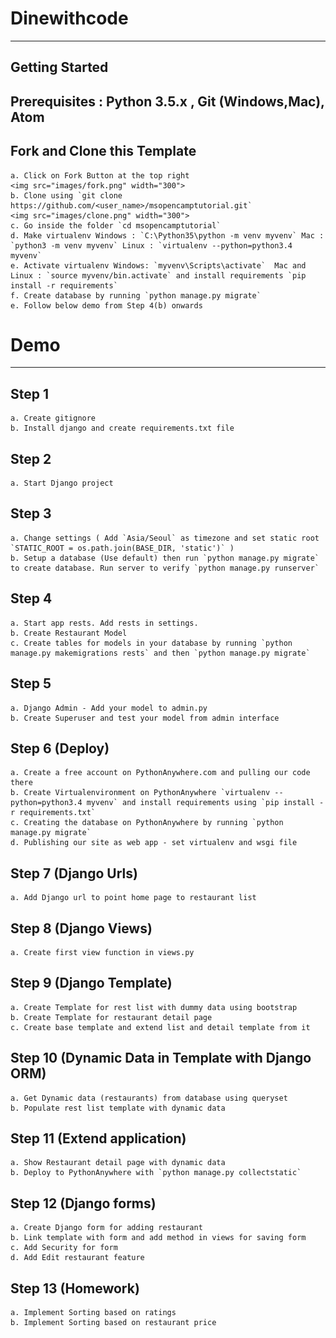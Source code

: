 # Dinewithcode
---
## Getting Started
Prerequisites : Python 3.5.x , Git (Windows,Mac), Atom
---
## Fork and Clone this Template
	a. Click on Fork Button at the top right
	<img src="images/fork.png" width="300">
	b. Clone using `git clone https://github.com/<user_name>/msopencamptutorial.git`
	<img src="images/clone.png" width="300">
	c. Go inside the folder `cd msopencamptutorial`
	d. Make virtualenv Windows : `C:\Python35\python -m venv myvenv` Mac : `python3 -m venv myvenv` Linux : `virtualenv --python=python3.4 myvenv`
	e. Activate virtualenv Windows: `myvenv\Scripts\activate`  Mac and Linux : `source myvenv/bin.activate` and install requirements `pip install -r requirements`
	f. Create database by running `python manage.py migrate`
	e. Follow below demo from Step 4(b) onwards

# Demo
---
## Step 1
	a. Create gitignore
	b. Install django and create requirements.txt file

## Step 2
	a. Start Django project

## Step 3
	a. Change settings ( Add `Asia/Seoul` as timezone and set static root `STATIC_ROOT = os.path.join(BASE_DIR, 'static')` )
	b. Setup a database (Use default) then run `python manage.py migrate` to create database. Run server to verify `python manage.py runserver`

## Step 4
	a. Start app rests. Add rests in settings.
	b. Create Restaurant Model
	c. Create tables for models in your database by running `python manage.py makemigrations rests` and then `python manage.py migrate`

## Step 5
	a. Django Admin - Add your model to admin.py
	b. Create Superuser and test your model from admin interface

## Step 6 (Deploy)
	a. Create a free account on PythonAnywhere.com and pulling our code there
	b. Create Virtualenvironment on PythonAnywhere `virtualenv --python=python3.4 myvenv` and install requirements using `pip install -r requirements.txt`
	c. Creating the database on PythonAnywhere by running `python manage.py migrate`
	d. Publishing our site as web app - set virtualenv and wsgi file

## Step 7 (Django Urls)
	a. Add Django url to point home page to restaurant list

## Step 8 (Django Views)
	a. Create first view function in views.py

## Step 9 (Django Template)
 	a. Create Template for rest list with dummy data using bootstrap
	b. Create Template for restaurant detail page
	c. Create base template and extend list and detail template from it

## Step 10 (Dynamic Data in Template with Django ORM)
	a. Get Dynamic data (restaurants) from database using queryset
	b. Populate rest list template with dynamic data

## Step 11 (Extend application)
	a. Show Restaurant detail page with dynamic data
	b. Deploy to PythonAnywhere with `python manage.py collectstatic`

## Step 12 (Django forms)
	a. Create Django form for adding restaurant
	b. Link template with form and add method in views for saving form
	c. Add Security for form
	d. Add Edit restaurant feature

## Step 13 (Homework)
	a. Implement Sorting based on ratings
	b. Implement Sorting based on restaurant price
